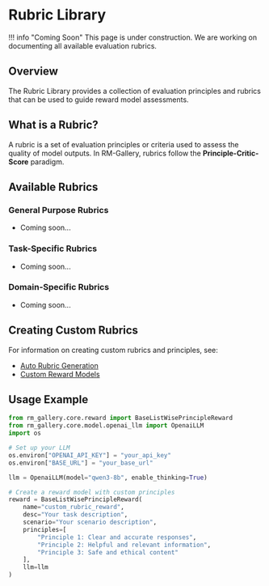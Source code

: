# Rubric Library

!!! info "Coming Soon"
    This page is under construction. We are working on documenting all available evaluation rubrics.

## Overview

The Rubric Library provides a collection of evaluation principles and rubrics that can be used to guide reward model assessments.

## What is a Rubric?

A rubric is a set of evaluation principles or criteria used to assess the quality of model outputs. In RM-Gallery, rubrics follow the **Principle-Critic-Score** paradigm.

## Available Rubrics

### General Purpose Rubrics
- Coming soon...

### Task-Specific Rubrics
- Coming soon...

### Domain-Specific Rubrics
- Coming soon...

## Creating Custom Rubrics

For information on creating custom rubrics and principles, see:
- [Auto Rubric Generation](../tutorial/building_rm/autoprinciple.ipynb)
- [Custom Reward Models](../tutorial/building_rm/custom_reward.ipynb)

## Usage Example

```python
from rm_gallery.core.reward import BaseListWisePrincipleReward
from rm_gallery.core.model.openai_llm import OpenaiLLM
import os

# Set up your LLM
os.environ["OPENAI_API_KEY"] = "your_api_key"
os.environ["BASE_URL"] = "your_base_url"

llm = OpenaiLLM(model="qwen3-8b", enable_thinking=True)

# Create a reward model with custom principles
reward = BaseListWisePrincipleReward(
    name="custom_rubric_reward",
    desc="Your task description",
    scenario="Your scenario description",
    principles=[
        "Principle 1: Clear and accurate responses",
        "Principle 2: Helpful and relevant information",
        "Principle 3: Safe and ethical content"
    ],
    llm=llm
)
```


